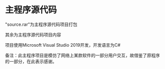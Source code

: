 # 主程序源代码

"source.rar"为主程序源代码项目打包

其余为主程序源代码项目内容

项目使用Microsoft Visual Studio 2019开发，开发语言为C#

备注：此主程序项目是模仿了网络上某款软件的一部分用户交互，故借鉴了原程序的一部分，在此表示感谢。